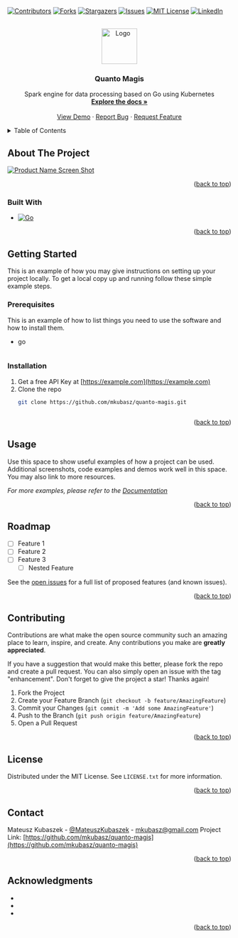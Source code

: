<a name="readme-top"></a>

<!-- PROJECT SHIELDS -->
<!--
*** I'm using markdown "reference style" links for readability.
*** Reference links are enclosed in brackets [ ] instead of parentheses ( ).
*** See the bottom of this document for the declaration of the reference variables
*** for contributors-url, forks-url, etc. This is an optional, concise syntax you may use.
*** https://www.markdownguide.org/basic-syntax/#reference-style-links
-->
[![Contributors][contributors-shield]][contributors-url]
[![Forks][forks-shield]][forks-url]
[![Stargazers][stars-shield]][stars-url]
[![Issues][issues-shield]][issues-url]
[![MIT License][license-shield]][license-url]
[![LinkedIn][linkedin-shield]][linkedin-url]



<!-- PROJECT LOGO -->
<br />
<div align="center">
  <a href="https://github.com/mkubasz/quanto-magis">
    <img src="images/logo.png" alt="Logo" width="80" height="80">
  </a>

<h3 align="center">Quanto Magis</h3>

  <p align="center">
    Spark engine for data processing based on Go using Kubernetes
    <br />
    <a href="https://github.com/mkubasz/quanto-magis"><strong>Explore the docs »</strong></a>
    <br />
    <br />
    <a href="https://github.com/mkubasz/quanto-magis">View Demo</a>
    ·
    <a href="https://github.com/mkubasz/quanto-magis/issues">Report Bug</a>
    ·
    <a href="https://github.com/mkubasz/quanto-magis/issues">Request Feature</a>
  </p>
</div>



<!-- TABLE OF CONTENTS -->
<details>
  <summary>Table of Contents</summary>
  <ol>
    <li>
      <a href="#about-the-project">About The Project</a>
      <ul>
        <li><a href="#built-with">Built With</a></li>
      </ul>
    </li>
    <li>
      <a href="#getting-started">Getting Started</a>
      <ul>
        <li><a href="#prerequisites">Prerequisites</a></li>
        <li><a href="#installation">Installation</a></li>
      </ul>
    </li>
    <li><a href="#usage">Usage</a></li>
    <li><a href="#roadmap">Roadmap</a></li>
    <li><a href="#contributing">Contributing</a></li>
    <li><a href="#license">License</a></li>
    <li><a href="#contact">Contact</a></li>
    <li><a href="#acknowledgments">Acknowledgments</a></li>
  </ol>
</details>



<!-- ABOUT THE PROJECT -->
## About The Project

[![Product Name Screen Shot][product-screenshot]](https://example.com)


<p align="right">(<a href="#readme-top">back to top</a>)</p>



### Built With

* [![Go][Go]][Go-url]

<p align="right">(<a href="#readme-top">back to top</a>)</p>



<!-- GETTING STARTED -->
## Getting Started

This is an example of how you may give instructions on setting up your project locally.
To get a local copy up and running follow these simple example steps.

### Prerequisites

This is an example of how to list things you need to use the software and how to install them.
* go
  ```sh
  ```

### Installation

1. Get a free API Key at [https://example.com](https://example.com)
2. Clone the repo
   ```sh
   git clone https://github.com/mkubasz/quanto-magis.git
   ```
   ```

<p align="right">(<a href="#readme-top">back to top</a>)</p>



<!-- USAGE EXAMPLES -->
## Usage

Use this space to show useful examples of how a project can be used. Additional screenshots, code examples and demos work well in this space. You may also link to more resources.

_For more examples, please refer to the [Documentation](https://example.com)_

<p align="right">(<a href="#readme-top">back to top</a>)</p>



<!-- ROADMAP -->
## Roadmap

- [ ] Feature 1
- [ ] Feature 2
- [ ] Feature 3
    - [ ] Nested Feature

See the [open issues](https://github.com/mkubasz/quanto-magis/issues) for a full list of proposed features (and known issues).

<p align="right">(<a href="#readme-top">back to top</a>)</p>



<!-- CONTRIBUTING -->
## Contributing

Contributions are what make the open source community such an amazing place to learn, inspire, and create. Any contributions you make are **greatly appreciated**.

If you have a suggestion that would make this better, please fork the repo and create a pull request. You can also simply open an issue with the tag "enhancement".
Don't forget to give the project a star! Thanks again!

1. Fork the Project
2. Create your Feature Branch (`git checkout -b feature/AmazingFeature`)
3. Commit your Changes (`git commit -m 'Add some AmazingFeature'`)
4. Push to the Branch (`git push origin feature/AmazingFeature`)
5. Open a Pull Request

<p align="right">(<a href="#readme-top">back to top</a>)</p>



<!-- LICENSE -->
## License

Distributed under the MIT License. See `LICENSE.txt` for more information.

<p align="right">(<a href="#readme-top">back to top</a>)</p>



<!-- CONTACT -->
## Contact

Mateusz Kubaszek - [@MateuszKubaszek](https://twitter.com/MateuszKubaszek) - mkubasz@gmail.com
Project Link: [https://github.com/mkubasz/quanto-magis](https://github.com/mkubasz/quanto-magis)

<p align="right">(<a href="#readme-top">back to top</a>)</p>



<!-- ACKNOWLEDGMENTS -->
## Acknowledgments

* []()
* []()
* []()

<p align="right">(<a href="#readme-top">back to top</a>)</p>



<!-- MARKDOWN LINKS & IMAGES -->
<!-- https://www.markdownguide.org/basic-syntax/#reference-style-links -->
[contributors-shield]: https://img.shields.io/github/contributors/mkubasz/quanto-magis.svg?style=for-the-badge
[contributors-url]: https://github.com/mkubasz/quanto-magis/graphs/contributors
[forks-shield]: https://img.shields.io/github/forks/mkubasz/quanto-magis.svg?style=for-the-badge
[forks-url]: https://github.com/mkubasz/quanto-magis/network/members
[stars-shield]: https://img.shields.io/github/stars/mkubasz/quanto-magis.svg?style=for-the-badge
[stars-url]: https://github.com/mkubasz/quanto-magis/stargazers
[issues-shield]: https://img.shields.io/github/issues/mkubasz/quanto-magis.svg?style=for-the-badge
[issues-url]: https://github.com/mkubasz/quanto-magis/issues
[license-shield]: https://img.shields.io/github/license/mkubasz/quanto-magis.svg?style=for-the-badge
[license-url]: https://github.com/mkubasz/quanto-magis/blob/master/LICENSE.txt
[linkedin-shield]: https://img.shields.io/badge/-LinkedIn-black.svg?style=for-the-badge&logo=linkedin&colorB=555
[linkedin-url]: https://linkedin.com/in/linkedin_username
[product-screenshot]: images/screenshot.png
[Go]: https://img.shields.io/badge/go-%2300ADD8.svg?style=for-the-badge&logo=go&logoColor=white
[Go-url]: https://go.dev/

